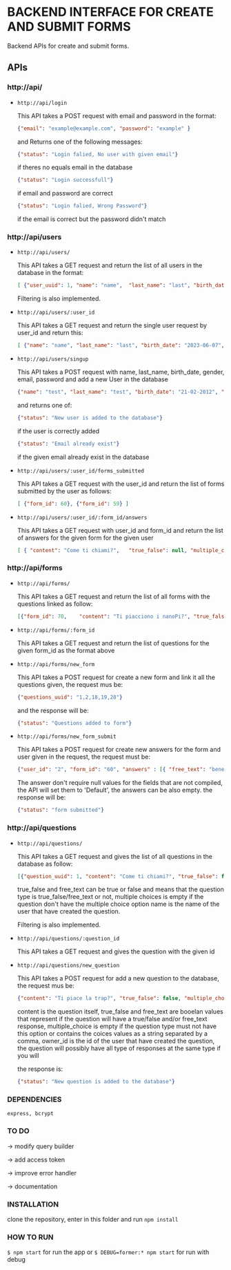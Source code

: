 # BACKEND INTERFACE FOR CREATE AND SUBMIT FORMS
Backend APIs for create and submit forms.

## APIs

### http://api/

- `http://api/login` 

    This API takes a POST request with email and password in the format: <br />
    ```json
    {"email": "example@example.com", "password": "example" }
    ``` 
    and Returns one of the following messages:
    ```json
    {"status": "Login falied, No user with given email"}
    ``` 
    if theres no equals email in the database 
    ```json
    {"status": "Login successfull"}
    ``` 
    if email and password are correct
    ```json
    {"status": "Login falied, Wrong Password"}
    ```
    if the email is correct but the password didn't match


### http://api/users

- `http://api/users/`

    This API takes a GET request and return the list of all users in the database in the format:

    ```json
    [ {"user_uuid": 1, "name": "name",	"last_name": "last", "birth_date": "2023-06-07", "gender": "female", "email": "test@test.com" }, {"user_uuid": 2, "name": "name", "last_name": "last",	"birth_date": "1996-07-14",	"gender": "male", "email": "test@test.mc" } ]
    ```

    Filtering is also implemented.

- `http://api/users/:user_id`

    This API takes a GET request and return the single user request by user_id and return this: 
    ```json
    [ {"name": "name", "last_name": "last", "birth_date": "2023-06-07", "gender": "female", "email": "test@test.com" } ]
    ```

- `http://api/users/singup` 

    This API takes a POST request with name, last_name, birth_date, gender, email, password and add a new User in the database 
    ```json
    {"name": "test", "last_name": "test", "birth_date": "21-02-2012", "gender": "test", "email": "test@test.com", "password": "test"}
    ``` 
    and returns one of:  
    ```json
    {"status": "New user is added to the database"}
    ``` 
    if the user is correctly added
    ```json
    {"status": "Email already exist"}
    ``` 
    if the given email already exist in the database

- `http://api/users/:user_id/forms_submitted` 

    This API takes a GET request with the user_id and return the list of forms submitted by the user as follows: 
    ```json
    [ {"form_id": 60}, {"form_id": 59} ]
    ```

- `http://api/users/:user_id/:form_id/answers` 

    This API takes a GET request with user_id and form_id and return the list of answers for the given form for the given user 
    ```json
    [ { "content": "Come ti chiami?",	"true_false": null, "multiple_choice": null, "free_text": "Marie"}, ..., {"content": "come stai?", "true_false": null, "multiple_choice": null, "free_text": "Abbastanza"	} ]
     ```

### http://api/forms

- `http://api/forms/`

    This API takes a GET request and return the list of all forms with the questions linked as follow: 
    ```json
    [{"form_id": 70,	"content": "Ti piacciono i nanoPi?", "true_false": true, "multiple_choice": "",	"free_text": false}, {"form_id": 70, "content": "Come ti chiami?","true_false": false,	"multiple_choice": "", "free_text": true}, {"form_id": 70, "content": "come stai?", "true_false": false, "multiple_choice": "",	"free_text": true}, {"form_id": 60, "content": "come la definiresti? perche?",	"true_false": false, "multiple_choice": {"choices": [{"value": "brutta"},{"value": "stupenda"},	{			"value": "accettabile"}, {"value": "vomitevole"	}]}, "free_text": true}, {"form_id": 60, "content": "ti piace questa pagina?",	"true_false": true,	"multiple_choice": "",	"free_text": false}, {"form_id": 60, "content": "come stai?", "true_false": false, "multiple_choice": "", "free_text": true	}]
    ```

- `http://api/forms/:form_id`
    
    This API takes a GET request and return the list of questions for the given form_id as the format above 

- `http://api/forms/new_form` 

    This API takes a POST request for create a new form and link it all the questions given, the request mus be: 
    ```json
    {"questions_uuid": "1,2,18,19,28"}
    ``` 
    and the response will be: 
    ```json
    {"status": "Questions added to form"}
    ``` 

- `http://api/forms/new_form_submit`

    This API takes a POST request for create new answers for the form and user given in the request, the request must be: 
    ```json
    {"user_id": "2", "form_id": "60", "answers" : [{ "free_text": "bene grazie", "question_id": "2"}, {"true_false": "true", "question_id": "2"}, {			 "multiple_coice": "accettabile", "free_text": "mi pare un po w.i.p", "question_id": "2"}]} 
    ``` 
    The answer don't require null values for the fields that are not compiled, the API will set them to 'Default', the answers can be also empty.
    the response will be: 
    ```json
    {"status": "form submitted"}
    ```

### http://api/questions

- `http://api/questions/`

    This API takes a GET request and gives the list of all questions in the database as follow:  
    ```json
    [{"question_uuid": 1, "content": "Come ti chiami?", "true_false": false, "multiple_choice": "", "free_text": true, "name": "admin"}, ... , {"question_uuid": 26,	"content": "Ti piace la trap?",	"true_false": false, "multiple_choice": {"choices": [{"value": "yeah"},	{"value": "meh"}, {"value": "bleah"}, {"value": "zzz"}]}, "free_text": false, "name": "admin"} ]
    ``` 
    true_false and free_text can be true or false and means that the question type is true_false/free_text or not, multiple choices is empty if the question don't have the multiple choice option name is the name of the user that have created the question.

    Filtering is also implemented.

- `http://api/questions/:question_id` 

    This API takes a GET request and gives the question with the given id

- `http://api/questions/new_question`

    This API takes a POST request for add a new question to the database, the request mus be: 

    ```json 
    {"content": "Ti piace la trap?", "true_false": false, "multiple_choice": "yeah, meh, bleah, zzz",  "free_text": false, "owner_id": <user_id>}
    ``` 
    content is the question itself, true_false and free_text are booelan values that represent if the question will have a true/false and/or free_text response, multiple_choice is empty if the question type must not have this option or contains the coices values as a string separated by a comma, owner_id is the id of the user that have created the question, the question will possibly have all type of responses at the same type if you will 

    the response is: 
    ```json
    {"status": "New question is added to the database"}
    ```  

### DEPENDENCIES
` express, bcrypt `

### TO DO
-> modify query builder

-> add access token

-> improve error handler 

-> documentation 

### INSTALLATION
clone the repository, enter in this folder and run `npm install`

### HOW TO RUN
`$ npm start` for run the app or `$ DEBUG=former:* npm start` for run with debug 